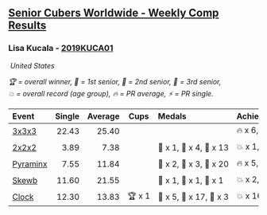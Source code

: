 <style>table {white-space: nowrap;}</style>
<link rel="stylesheet" type="text/css" href="/scw-comp/css/flags.css" />

## [Senior Cubers Worldwide - Weekly Comp Results](/scw-comp/results/)
### Lisa Kucala - [2019KUCA01](https://www.worldcubeassociation.org/persons/2019KUCA01)

<i class="flag flag-US" />&nbsp;United States

<span style="white-space: nowrap;">🏆 = overall winner</span>, <span style="white-space: nowrap;">🥇 = 1st senior</span>, <span style="white-space: nowrap;">🥈 = 2nd senior</span>, <span style="white-space: nowrap;">🥉 = 3rd senior</span>, <span style="white-space: nowrap;">💥 = overall record (age group)</span>, <span style="white-space: nowrap;">🔥 = PR average</span>, <span style="white-space: nowrap;">⚡ = PR single</span>.

| Event | Single | Average | Cups | Medals | Achievements|
| :-- | --: | --: | :--: | :-- | :-- |
| [3x3x3](333.md) | 22.43 | 25.40 |  |  | 🔥 x 6, ⚡ x 6 |
| [2x2x2](222.md) | 3.89 | 7.38 |  | 🥇 x 1, 🥈 x 4, 🥉 x 13 | 💥 x 1, 🔥 x 5, ⚡ x 6 |
| [Pyraminx](pyram.md) | 7.55 | 11.84 |  | 🥇 x 2, 🥈 x 3, 🥉 x 20 | 🔥 x 5, ⚡ x 5 |
| [Skewb](skewb.md) | 11.60 | 21.55 |  | 🥇 x 1, 🥈 x 1, 🥉 x 1 | 💥 x 2, 🔥 x 2, ⚡ x 3 |
| [Clock](clock.md) | 12.30 | 13.83 | 🏆 x 1 | 🥇 x 5, 🥈 x 17, 🥉 x 3 | 💥 x 16, 🔥 x 11, ⚡ x 13 |

<!-- Global site tag (gtag.js) - Google Analytics -->
<script async src="https://www.googletagmanager.com/gtag/js?id=UA-86348435-3"></script>
<script>window.dataLayer = window.dataLayer || []; function gtag() {dataLayer.push(arguments);} gtag('js', new Date()); gtag('config', 'UA-86348435-3');</script>
